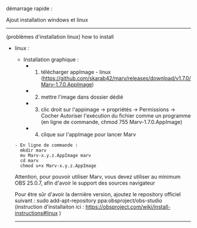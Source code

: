 démarrage rapide :


Ajout installation windows et linux

-----------------------------------

(problèmes d'installation linux)
how to install 
- linux :
     - Installation graphique :
        - 1) télécharger appImage - linux (https://github.com/skarab42/marv/releases/download/v1.7.0/Marv-1.7.0.AppImage)

        - 2) mettre l'image dans dossier dédié

        - 3) clic droit sur l'appimage -> propriétés -> Permissions -> Cocher Autoriser l'exécution du fichier comme un programme
          (en ligne de commande, chmod 755 Marv-1.7.0.AppImage)

        - 4) clique sur l'appImage pour lancer Marv

      - En ligne de commande :
        mkdir marv
        mv Marv-x.y.z.AppImage marv
        cd marv
        chmod u+x Marv-x.y.z.AppImage

  Attention, pour pouvoir utiliser Marv, vous devez utiliser au minimum OBS 25.0.7, afin d'avoir le support des sources navigateur
  
  Pour être sûr d'avoir la dernière version, ajoutez le repository officiel suivant : sudo add-apt-repository ppa:obsproject/obs-studio
  (instruction d'installaiton ici : https://obsproject.com/wiki/install-instructions#linux )
  
  -----------------------------------------
